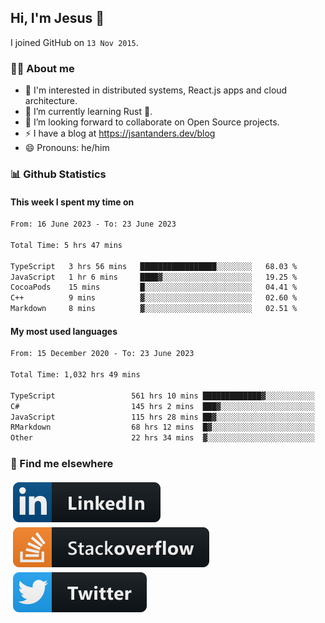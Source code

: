 ## Hi, I'm Jesus 👋

I joined GitHub on `13 Nov 2015`.

<!-- Talking about you -->

### 👨‍💻 About me

- 👦 I'm interested in distributed systems, React.js apps and cloud architecture.
- 🌱 I’m currently learning Rust 🦀.
- 👯 I’m looking forward to collaborate on Open Source projects.
- ⚡️ I have a blog at <https://jsantanders.dev/blog>
- 😄 Pronouns: he/him

### 📊 Github Statistics

#### This week I spent my time on

<!--START_SECTION:weekly-->

```txt
From: 16 June 2023 - To: 23 June 2023

Total Time: 5 hrs 47 mins

TypeScript   3 hrs 56 mins   █████████████████░░░░░░░░   68.03 %
JavaScript   1 hr 6 mins     ████▓░░░░░░░░░░░░░░░░░░░░   19.25 %
CocoaPods    15 mins         █░░░░░░░░░░░░░░░░░░░░░░░░   04.41 %
C++          9 mins          ▓░░░░░░░░░░░░░░░░░░░░░░░░   02.60 %
Markdown     8 mins          ▓░░░░░░░░░░░░░░░░░░░░░░░░   02.51 %
```

<!--END_SECTION:weekly-->

#### My most used languages

<!--START_SECTION:alltime-->

```txt
From: 15 December 2020 - To: 23 June 2023

Total Time: 1,032 hrs 49 mins

TypeScript                 561 hrs 10 mins █████████████▓░░░░░░░░░░░   54.33 %
C#                         145 hrs 2 mins  ███▓░░░░░░░░░░░░░░░░░░░░░   14.04 %
JavaScript                 115 hrs 28 mins ██▓░░░░░░░░░░░░░░░░░░░░░░   11.18 %
RMarkdown                  68 hrs 12 mins  █▓░░░░░░░░░░░░░░░░░░░░░░░   06.60 %
Other                      22 hrs 34 mins  ▓░░░░░░░░░░░░░░░░░░░░░░░░   02.19 %
```

<!--END_SECTION:alltime-->

### 📢 Find me elsewhere

<p>
  <a target="_blank" href="https://linkedin.com/in/jsantanders">
    <img src="https://github.com/jsantanders/jsantanders/blob/master/img/linkedin.svg" alt="LinkedIn" style="vertical-align:top; margin:4px">
  </a>
  
  <a target="_blank" href="https://stackoverflow.com/users/7318331/jesus-santander">
    <img src="https://github.com/jsantanders/jsantanders/blob/master/img/stackoverflow.svg" alt="StackOverflow" style="vertical-align:top; margin:4px">
  </a>
  
  <a target="_blank" href="http://twitter.com/jsantanders">
    <img src="https://github.com/jsantanders/jsantanders/blob/master/img/twitter.svg" alt="Twitter" style="vertical-align:top; margin:4px">
  </a>
</p>
